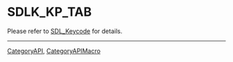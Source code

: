# SDLK_KP_TAB

Please refer to [SDL_Keycode](SDL_Keycode) for details.

----
[CategoryAPI](CategoryAPI), [CategoryAPIMacro](CategoryAPIMacro)

